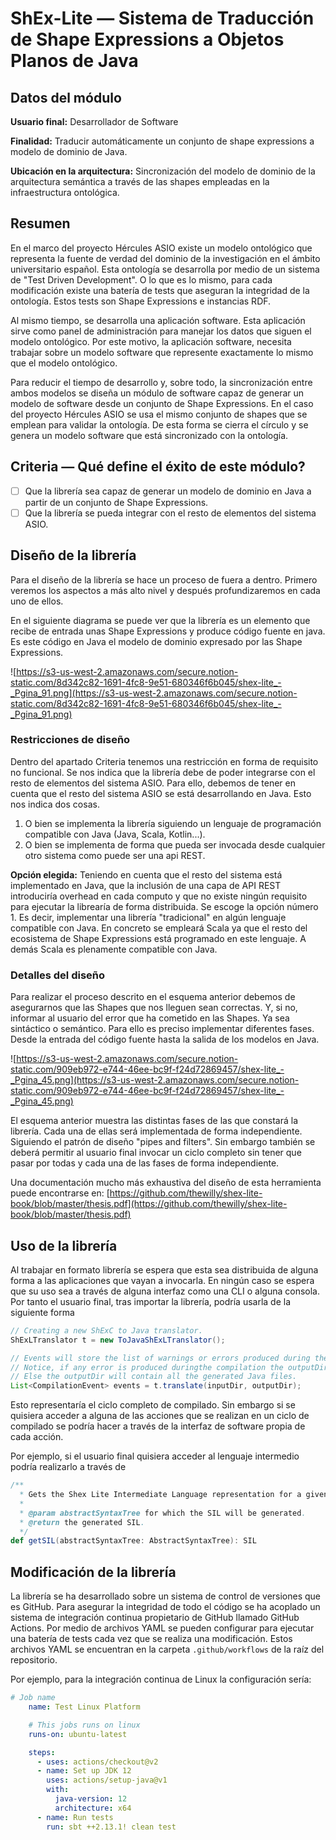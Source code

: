 # ShEx-Lite — Sistema de Traducción de Shape Expressions a Objetos Planos de Java

## Datos del módulo

**Usuario final:** Desarrollador de Software

**Finalidad:** Traducir automáticamente un conjunto de shape expressions a modelo de dominio de Java.

**Ubicación en la arquitectura:** Sincronización del modelo de dominio de la arquitectura semántica a través de las shapes empleadas en la infraestructura ontológica.

## Resumen

En el marco del proyecto Hércules ASIO existe un modelo ontológico que representa la fuente de verdad del dominio de la investigación en el ámbito universitario español. Esta ontología se desarrolla por medio de un sistema de "Test Driven Development". O lo que es lo mismo, para cada modificación existe una batería de tests que aseguran la integridad de la ontología. Estos tests son Shape Expressions e instancias RDF.

Al mismo tiempo, se desarrolla una aplicación software. Esta aplicación sirve como panel de administración para manejar los datos que siguen el modelo ontológico. Por este motivo, la aplicación software, necesita trabajar sobre un modelo software que represente exactamente lo mismo que el modelo ontológico. 

Para reducir el tiempo de desarrollo y, sobre todo, la sincronización entre ambos modelos se diseña un módulo de software capaz de generar un modelo de software desde un conjunto de Shape Expressions. En el caso del proyecto Hércules ASIO se usa el mismo conjunto de shapes que se emplean para validar la ontología. De esta forma se cierra el círculo y se genera un modelo software que está sincronizado con la ontología.

## Criteria — Qué define el éxito de este módulo?

- [ ]  Que la librería sea capaz de generar un modelo de dominio en Java a partir de un conjunto de Shape Expressions.
- [ ]  Que la librería se pueda integrar con el resto de elementos del sistema ASIO.

## Diseño de la librería

Para el diseño de la librería se hace un proceso de fuera a dentro. Primero veremos los aspectos a más alto nivel y después profundizaremos en cada uno de ellos.

En el siguiente diagrama se puede ver que la librería es un elemento que recibe de entrada unas Shape Expressions y produce código fuente en java. Es este código en Java el modelo de dominio expresado por las Shape Expressions.

![https://s3-us-west-2.amazonaws.com/secure.notion-static.com/8d342c82-1691-4fc8-9e51-680346f6b045/shex-lite_-_Pgina_91.png](https://s3-us-west-2.amazonaws.com/secure.notion-static.com/8d342c82-1691-4fc8-9e51-680346f6b045/shex-lite_-_Pgina_91.png)

### Restricciones de diseño

Dentro del apartado Criteria tenemos una restricción en forma de requisito no funcional. Se nos indica que la librería debe de poder integrarse con el resto de elementos del sistema ASIO. Para ello, debemos de tener en cuenta que el resto del sistema ASIO se está desarrollando en Java. Esto nos indica dos cosas.

1. O bien se implementa la librería siguiendo un lenguaje de programación compatible con Java (Java, Scala, Kotlin...).
2. O bien se implementa de forma que pueda ser invocada desde cualquier otro sistema como puede ser una api REST.

**Opción elegida:** Teniendo en cuenta que el resto del sistema está implementado en Java, que la inclusión de una capa de API REST introduciría overhead en cada computo y que no existe ningún requisito para ejecutar la librearía de forma distribuida. Se escoge la opción número 1. Es decir, implementar una librería "tradicional" en algún lenguaje compatible con Java. En concreto se empleará Scala ya que el resto del ecosistema de Shape Expressions está programado en este lenguaje. A demás Scala es plenamente compatible con Java.

### Detalles del diseño

Para realizar el proceso descrito en el esquema anterior debemos de asegurarnos que las Shapes que nos lleguen sean correctas. Y, si no, informar al usuario del error que ha cometido en las Shapes. Ya sea sintáctico o semántico. Para ello es preciso implementar diferentes fases. Desde la entrada del código fuente hasta la salida de los modelos en Java.

![https://s3-us-west-2.amazonaws.com/secure.notion-static.com/909eb972-e744-46ee-bc9f-f24d72869457/shex-lite_-_Pgina_45.png](https://s3-us-west-2.amazonaws.com/secure.notion-static.com/909eb972-e744-46ee-bc9f-f24d72869457/shex-lite_-_Pgina_45.png)

El esquema anterior muestra las distintas fases de las que constará la librería. Cada una de ellas será implementada de forma independiente. Siguiendo el patrón de diseño "pipes and filters". Sin embargo también se deberá permitir al usuario final invocar un ciclo completo sin tener que pasar por todas y cada una de las fases de forma independiente.

Una documentación mucho más exhaustiva del diseño de esta herramienta puede encontrarse en: [https://github.com/thewilly/shex-lite-book/blob/master/thesis.pdf](https://github.com/thewilly/shex-lite-book/blob/master/thesis.pdf)

## Uso de la librería

Al trabajar en formato librería se espera que esta sea distribuida de alguna forma a las aplicaciones que vayan a invocarla. En ningún caso se espera que su uso sea a través de alguna interfaz como una CLI o alguna consola. Por tanto el usuario final, tras importar la librería, podría usarla de la siguiente forma

```java
// Creating a new ShExC to Java translator.
ShExLTranslator t = new ToJavaShExLTranslator();

// Events will store the list of warnings or errors produced during the compilation.
// Notice, if any error is produced duringthe compilation the outputDir will be empty.
// Else the outputDir will contain all the generated Java files.
List<CompilationEvent> events = t.translate(inputDir, outputDir);
```

Esto representaría el ciclo completo de compilado. Sin embargo si se quisiera acceder a alguna de las acciones que se realizan en un ciclo de compilado se podría hacer a través de la interfaz de software propia de cada acción.

Por ejemplo, si el usuario final quisiera acceder al lenguaje intermedio podría realizarlo a través de 

```scala
/**
  * Gets the Shex Lite Intermediate Language representation for a given AST.
  *
  * @param abstractSyntaxTree for which the SIL will be generated.
  * @return the generated SIL.
  */
def getSIL(abstractSyntaxTree: AbstractSyntaxTree): SIL
```

## Modificación de la librería

La librería se ha desarrollado sobre un sistema de control de versiones que es GitHub. Para asegurar la integridad de todo el código se ha acoplado un sistema de integración continua propietario de GitHub llamado GitHub Actions. Por medio de archivos YAML se pueden configurar para ejecutar una batería de tests cada vez que se realiza una modificación. Estos archivos YAML se encuentran en la carpeta `.github/workflows` de la raíz del repositorio.

Por ejemplo, para la integración continua de Linux la configuración sería:

```yaml
# Job name
    name: Test Linux Platform

    # This jobs runs on linux
    runs-on: ubuntu-latest

    steps:
      - uses: actions/checkout@v2
      - name: Set up JDK 12
        uses: actions/setup-java@v1
        with:
          java-version: 12
          architecture: x64
      - name: Run tests
        run: sbt ++2.13.1! clean test
```